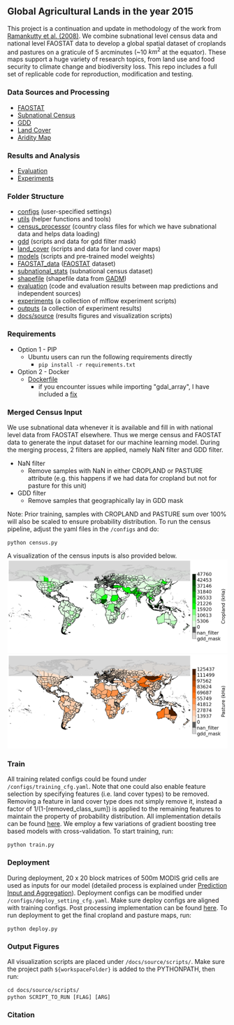 ## Global Agricultural Lands in the year 2015
This project is a continuation and update in methodology of the work from [Ramankutty et al. (2008)](https://agupubs.onlinelibrary.wiley.com/doi/full/10.1029/2007GB002952). We combine subnational level census data and national level FAOSTAT data to develop a global spatial dataset of croplands and pastures on a graticule of 5 arcminutes (~10 $km^2$ at the equator). These maps support a huge variety of research topics, from land use and food security to climate change and biodiversity loss. This repo includes a full set of replicable code for reproduction, modification and testing.

### Data Sources and Processing
- [FAOSTAT](FAOSTAT_data/README.md)
- [Subnational Census](subnational_stats/README.md)
- [GDD](gdd/README.md)
- [Land Cover](land_cover/README.md)
- [Aridity Map](https://zenodo.org/record/6886564#.ZGEKuOzMKHX)

### Results and Analysis
- [Evaluation](evaluation/README.md)
- [Experiments](experiments/README.md)

### Folder Structure
- [configs](./configs/) (user-specified settings)
- [utils](./utils/) (helper functions and tools)
- [census_processor](./census_processor/) (country class files for which we have subnational data and helps data loading)
- [gdd](./gdd/) (scripts and data for gdd filter mask)
- [land_cover](./land_cover/) (scripts and data for land cover maps)
- [models](./models/) (scripts and pre-trained model weights)
- [FAOSTAT_data](./FAOSTAT_data/) ([FAOSTAT](https://www.fao.org/faostat/en/) dataset)
- [subnational_stats](./subnational_stats/) (subnational census dataset)
- [shapefile](./shapefile/) (shapefile data from [GADM](https://gadm.org/))
- [evaluation](./evaluation/) (code and evaluation results between map predictions and independent sources)
- [experiments](./experiments/) (a collection of mlflow experiment scripts)
- [outputs](./outputs/) (a collection of experiment results)
- [docs/source](./docs/source/) (results figures and visualization scripts)

### Requirements
- Option 1 - PIP
  - Ubuntu users can run the following requirements directly
    - ``` pip install -r requirements.txt ```
- Option 2 - Docker
  - [Dockerfile](Dockerfile)
    - if you encounter issues while importing "gdal_array", I have included a [fix](./docs/source/readmes/gdal_array_fix.md)

### Merged Census Input
We use subnational data whenever it is available and fill in with national level data from FAOSTAT elsewhere. Thus we merge census and FAOSTAT data to generate the input dataset for our machine learning model. During the merging process, 2 filters are applied, namely NaN filter and GDD filter.
* NaN filter
  * Remove samples with NaN in either CROPLAND or PASTURE attribute (e.g. this happens if we had data for cropland but not for pasture for this unit)
* GDD filter 
  * Remove samples that geographically lay in GDD mask

Note: Prior training, samples with CROPLAND and PASTURE sum over 100% will also be scaled to ensure probability distribution. To run the census pipeline, adjust the yaml files in the ```/configs``` and do:
```
python census.py
```
A visualization of the census inputs is also provided below. 
![merged_census_input_cropland](./docs/source/_static/img/census/all_correct_to_FAO/cropland_census_input.png)
![merged_census_input_pasture](./docs/source/_static/img/census/all_correct_to_FAO/pasture_census_input.png)

### Train
All training related configs could be found under ```/configs/training_cfg.yaml```. Note that one could also enable feature selection by specifying features (i.e. land cover types) to be removed. Removing a feature in land cover type does not simply remove it, instead a factor of 1/(1-[removed_class_sum]) is applied to the remaining features to maintain the property of probability distribution. All implementation details can be found [here](./utils/process/train_process.py). We employ a few variations of gradient boosting tree based models with cross-validation. To start training, run:
```
python train.py
```

### Deployment
During deployment, 20 x 20 block matrices of 500m MODIS grid cells are used as inputs for our model (detailed process is explained under [Prediction Input and Aggregation](./land_cover/README.md#prediction-input-and-aggregation)). Deployment configs can be modified under ```/configs/deploy_setting_cfg.yaml```. Make sure deploy configs are aligned with training configs. Post processing implementation can be found [here](./utils/process/post_process.py). To run deployment to get the final cropland and pasture maps, run:
```
python deploy.py
```

### Output Figures
All visualization scripts are placed under ```/docs/source/scripts/```. Make sure the project path ```${workspaceFolder}``` is added to the PYTHONPATH, then run:
```
cd docs/source/scripts/
python SCRIPT_TO_RUN [FLAG] [ARG]
```

### Citation
```
```

